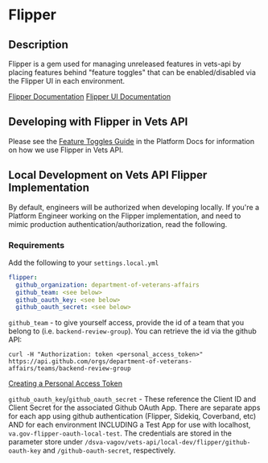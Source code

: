 # Flipper

## Description
Flipper is a gem used for managing unreleased features in vets-api by placing features behind "feature toggles" that can be enabled/disabled via the Flipper UI in each environment.

[Flipper Documentation](https://www.flippercloud.io/docs/introduction)
[Flipper UI Documentation](https://www.flippercloud.io/docs/ui)

## Developing with Flipper in Vets API
Please see the [Feature Toggles Guide](https://depo-platform-documentation.scrollhelp.site/developer-docs/feature-toggles-guide) in the Platform Docs for information on how we use Flipper in Vets API.

## Local Development on Vets API Flipper Implementation

By default, engineers will be authorized when developing locally. If you're a Platform Engineer working on the Flipper implementation, and need to mimic production authentication/authorization, read the following.

### Requirements

Add the following to your `settings.local.yml`
```yaml
flipper:
  github_organization: department-of-veterans-affairs
  github_team: <see below>
  github_oauth_key: <see below>
  github_oauth_secret: <see below>
```

`github_team` - to give yourself access, provide the id of a team that you belong to (i.e. `backend-review-group`). You can retrieve the id via the github API:
```
curl -H "Authorization: token <personal_access_token>" https://api.github.com/orgs/department-of-veterans-affairs/teams/backend-review-group
```

[Creating a Personal Access Token](https://docs.github.com/en/authentication/keeping-your-account-and-data-secure/managing-your-personal-access-tokens)

`github_oauth_key`/`github_oauth_secret` - These reference the Client ID and Client Secret for the associated Github OAuth App. There are separate apps for each app using github authentication (Flipper, Sidekiq, Coverband, etc) AND for each environment INCLUDING a Test App for use with localhost, `va.gov-flipper-oauth-local-test`. The credentials are stored in the parameter store under `/dsva-vagov/vets-api/local-dev/flipper/github-oauth-key` and `/github-oauth-secret`, respectively. 
